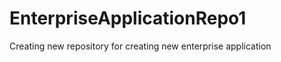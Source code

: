 EnterpriseApplicationRepo1
==========================

Creating new repository for creating new enterprise application
